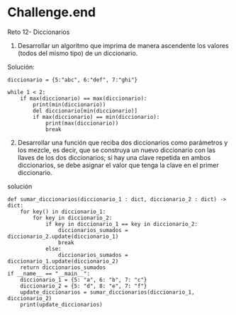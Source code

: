 # Challenge.end
Reto 12- Diccionarios
1. Desarrollar un algoritmo que imprima de manera ascendente los valores (todos del mismo tipo) de un diccionario.

Solución:

```pseudocode
diccionario = {5:"abc", 6:"def", 7:"ghi"}

while 1 < 2:
    if max(diccionario) == max(diccionario):
        print(min(diccionario))
        del diccionario[min(diccionario)]
        if max(diccionario) == min(diccionario):
            print(max(diccionario))
            break
```

2. Desarrollar una función que reciba dos diccionarios como parámetros y los mezcle, es decir, que se construya un nuevo diccionario con las llaves de los dos diccionarios; si hay una clave repetida en ambos diccionarios, se debe asignar el valor que tenga la clave en el primer diccionario.

solución

```pseudocde
def sumar_diccionarios(diccionario_1 : dict, diccionario_2 : dict) -> dict:
    for key() in diccionario_1:
        for key in diccionario_2:
            if key in diccionario_1 == key in diccionario_2:
                diccionarios_sumados = diccionario_2.update(diccionario_1)
                break
            else:
                diccionarios_sumados = diccionario_1.update(diccionario_2)
    return diccionarios_sumados
if __name__ == "__main__":
    diccionario_1 = {5: "a", 6: "b", 7: "c"}
    diccionario_2 = {5: "d", 8: "e", 7: "f"}
    update_diccionarios = sumar_diccionarios(diccionario_1, diccionario_2)
    print(update_diccionarios)    
```
